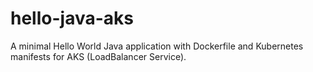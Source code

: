 # hello-java-aks
A minimal Hello World Java application with Dockerfile and Kubernetes manifests for AKS (LoadBalancer Service).
